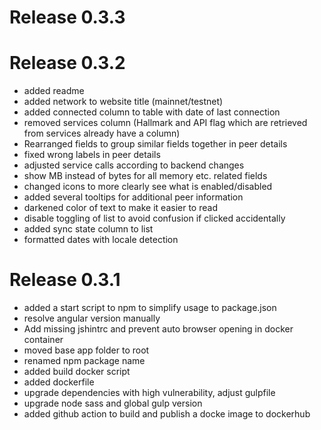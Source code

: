 # Release 0.3.3

# Release 0.3.2
- added readme
- added network to website title (mainnet/testnet)
- added connected column to table with date of last connection
- removed services column (Hallmark and API flag which are retrieved from services already have a column)
- Rearranged fields to group similar fields together in peer details
- fixed wrong labels in peer details
- adjusted service calls according to backend changes
- show MB instead of bytes for all memory etc. related fields
- changed icons to more clearly see what is enabled/disabled
- added several tooltips for additional peer information
- darkened color of text to make it easier to read
- disable toggling of list to avoid confusion if clicked accidentally
- added sync state column to list
- formatted dates with locale detection

# Release 0.3.1
- added a start script to npm to simplify usage to package.json
- resolve angular version manually
- Add missing jshintrc and prevent auto browser opening in docker container
- moved base app folder to root
- renamed npm package name
- added build docker script
- added dockerfile
- upgrade dependencies with high vulnerability, adjust gulpfile
- upgrade node sass and global gulp version
- added github action to build and publish a docke image to dockerhub
